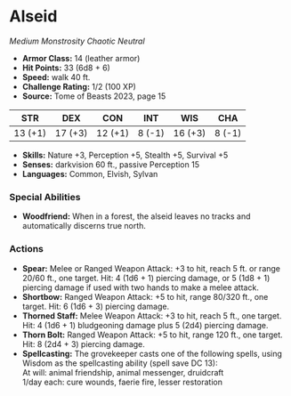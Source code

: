 # Alseid

*Medium* *Monstrosity* *Chaotic Neutral*

- **Armor Class:** 14 (leather armor)
- **Hit Points:** 33 (6d8 + 6)
- **Speed:** walk 40 ft.
- **Challenge Rating:** 1/2 (100 XP)
- **Source:** Tome of Beasts 2023, page 15

| STR | DEX | CON | INT | WIS | CHA |
| --- | --- | --- | --- | --- | --- |
| 13 (+1) | 17 (+3) | 12 (+1) | 8 (-1) | 16 (+3) | 8 (-1) |

- **Skills:** Nature +3, Perception +5, Stealth +5, Survival +5
- **Senses:** darkvision 60 ft., passive Perception 15
- **Languages:** Common, Elvish, Sylvan

### Special Abilities

- **Woodfriend:** When in a forest, the alseid leaves no tracks and automatically discerns true north.

### Actions

- **Spear:** Melee or Ranged Weapon Attack: +3 to hit, reach 5 ft. or range 20/60 ft., one target. Hit: 4 (1d6 + 1) piercing damage, or 5 (1d8 + 1) piercing damage if used with two hands to make a melee attack.
- **Shortbow:** Ranged Weapon Attack: +5 to hit, range 80/320 ft., one target. Hit: 6 (1d6 + 3) piercing damage.
- **Thorned Staff:** Melee Weapon Attack: +3 to hit, reach 5 ft., one target. Hit: 4 (1d6 + 1) bludgeoning damage plus 5 (2d4) piercing damage.
- **Thorn Bolt:** Ranged Weapon Attack: +5 to hit, range 120 ft., one target. Hit: 8 (2d4 + 3) piercing damage.
- **Spellcasting:** The grovekeeper casts one of the following spells, using Wisdom as the spellcasting ability (spell save DC 13):<br>At will: animal friendship, animal messenger, druidcraft<br>1/day each: cure wounds, faerie fire, lesser restoration
